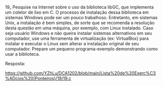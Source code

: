 19_ Pesquise na Internet sobre 
o uso da biblioteca libGC, que 
implementa um coletor de lixo em C. 
O processo de instalação dessa 
biblioteca em sistemas Windows 
pode ser um pouco trabalhoso. 
Entretanto, em sistemas Unix, 
a instalação é bem simples, 
de sorte que se recomenda a 
resolução desta questão em uma 
máquina, por exemplo, com Linux 
instalado. Caso seja usuário 
Windows e não queira instalar 
sistemas alternativos em seu 
computador, use uma ferramenta 
de virtualização (ex: VirtualBox) 
para instalar e executar o Linux 
sem alterar a instalação original 
de seu computador. Prepare um 
pequeno programa-exemplo demonstrando
 como usar a biblioteca.

Resposta:

https://github.com/YZhLu/DCA1202/blob/main/Lista%20de%20Exerc%C3%ADcios%20(Ponteiros)/19/19.c
